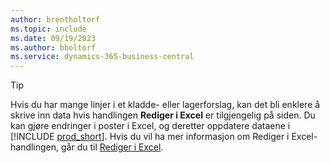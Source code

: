 ```yaml
---
author: brentholtorf
ms.topic: include
ms.date: 09/19/2023
ms.author: bholtorf
ms.service: dynamics-365-business-central
---
```


> [!TIP]
> Hvis du har mange linjer i et kladde- eller lagerforslag, kan det bli enklere å skrive inn data hvis handlingen **Rediger i Excel** er tilgjengelig på siden. Du kan gjøre endringer i poster i Excel, og deretter oppdatere dataene i [!INCLUDE [prod_short](prod_short.md)]. Hvis du vil ha mer informasjon om Rediger i Excel-handlingen, går du til [Rediger i Excel](../across-work-with-excel.md#edit-in-excel). 